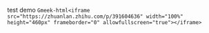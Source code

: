 test demo
`Gmeek-html<iframe src="https://zhuanlan.zhihu.com/p/391604636" width="100%" height="460px" frameborder="0" allowfullscreen="true"></iframe>`
<!-- ##{"script":"<script src='https://blog.meekdai.com/Gmeek/plugins/GmeekBSZ.js'></script>"}## -->